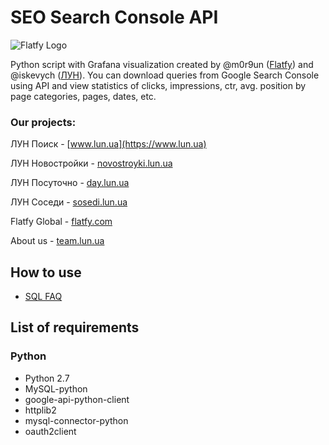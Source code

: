 # SEO Search Console API

![Flatfy Logo](https://raw.githubusercontent.com/m0r9un/seo-search-console-api/master/logo%402x.png)

Python script with Grafana visualization created by @m0r9un ([Flatfy](https://flatfy.com)) and @iskevych ([ЛУН](https://www.lun.ua)). You can download queries from Google Search Console using API and view statistics of clicks, impressions, ctr, avg. position by page categories, pages, dates, etc.

### Our projects: 
ЛУН Поиск - [www.lun.ua](https://www.lun.ua)

ЛУН Новостройки - [novostroyki.lun.ua](https://novostroyki.lun.ua)

ЛУН Посуточно - [day.lun.ua](https://day.lun.ua)

ЛУН Соседи - [sosedi.lun.ua](https://sosedi.lun.ua)

Flatfy Global - [flatfy.com](https://flatfy.com)

About us - [team.lun.ua](https://team.lun.ua/)


## How to use 
* [SQL FAQ](https://github.com/m0r9un/seo-search-console-api/blob/master/README_sql.md)

## List of requirements

### Python

* Python 2.7
* MySQL-python
* google-api-python-client
* httplib2
* mysql-connector-python
* oauth2client
